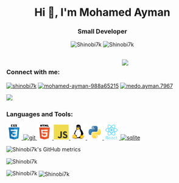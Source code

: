 <h1 align="center">Hi 👋, I'm Mohamed Ayman
<h3 align="center">Small Developer</h3>

<p align="center"> <img src="https://komarev.com/ghpvc/?username=Shinobi7k&label=Profile%20views&color=0e75b6&style=flat" alt="Shinobi7k" alt="Shinobi7k" /> <img src="https://img.shields.io/github/followers/Shinobi7k?label=Followers" alt="Shinobi7k" /> </p> <br> <img align="right" src="https://user-images.githubusercontent.com/63050133/156676671-d5b2e362-97d4-4404-9447-dd71ddfea82f.gif" width = 200px/>

<h3 align="left">Connect with me:</h3>
<p align="left">
<a href="https://twitter.com/shinobi7k" target="blank"><img align="center" src="https://raw.githubusercontent.com/rahuldkjain/github-profile-readme-generator/master/src/images/icons/Social/twitter.svg" alt="shinobi7k" height="30" width="40" /></a>
<a href="https://linkedin.com/in/mohamed-ayman-988a65215" target="blank"><img align="center" src="https://raw.githubusercontent.com/rahuldkjain/github-profile-readme-generator/master/src/images/icons/Social/linked-in-alt.svg" alt="mohamed-ayman-988a65215" height="30" width="40" /></a>
<a href="https://fb.com/medo.ayman.7967" target="blank"><img align="center" src="https://raw.githubusercontent.com/rahuldkjain/github-profile-readme-generator/master/src/images/icons/Social/facebook.svg" alt="medo.ayman.7967" height="30" width="40" /></a>
</p>

![](https://dcbadge.vercel.app/api/shield/543172445155098624)

<h3 align="left">Languages and Tools:</h3>
<p align="left"> <a href="https://www.w3schools.com/css/" target="_blank" rel="noreferrer"> <img src="https://raw.githubusercontent.com/devicons/devicon/master/icons/css3/css3-original-wordmark.svg" alt="css3" width="40" height="40"/> </a> <a href="https://git-scm.com/" target="_blank" rel="noreferrer"> <img src="https://www.vectorlogo.zone/logos/git-scm/git-scm-icon.svg" alt="git" width="40" height="40"/> </a> <a href="https://www.w3.org/html/" target="_blank" rel="noreferrer"> <img src="https://raw.githubusercontent.com/devicons/devicon/master/icons/html5/html5-original-wordmark.svg" alt="html5" width="40" height="40"/> </a> <a href="https://developer.mozilla.org/en-US/docs/Web/JavaScript" target="_blank" rel="noreferrer"> <img src="https://raw.githubusercontent.com/devicons/devicon/master/icons/javascript/javascript-original.svg" alt="javascript" width="40" height="40"/> </a> <a href="https://www.linux.org/" target="_blank" rel="noreferrer"> <img src="https://raw.githubusercontent.com/devicons/devicon/master/icons/linux/linux-original.svg" alt="linux" width="40" height="40"/> </a> <a href="https://www.python.org" target="_blank" rel="noreferrer"> <img src="https://raw.githubusercontent.com/devicons/devicon/master/icons/python/python-original.svg" alt="python" width="40" height="40"/> </a> <a href="https://reactjs.org/" target="_blank" rel="noreferrer"> <img src="https://raw.githubusercontent.com/devicons/devicon/master/icons/react/react-original-wordmark.svg" alt="react" width="40" height="40"/> </a> <a href="https://www.sqlite.org/" target="_blank" rel="noreferrer"> <img src="https://www.vectorlogo.zone/logos/sqlite/sqlite-icon.svg" alt="sqlite" width="40" height="40"/> </a> </p>

<img src="https://metrics.lecoq.io/Shinobi7k" alt="Shinobi7k's GitHub metrics" />

<p><img align="center" src="https://github-readme-streak-stats.herokuapp.com/?user=Shinobi7k&" alt="Shinobi7k" /></p> <p><img align="left" src="https://github-readme-stats.vercel.app/api/top-langs?username=Shinobi7k&show_icons=true&locale=en&layout=compact" alt="Shinobi7k" /> </p> <p>&nbsp;<img align="center" src="https://github-readme-stats.vercel.app/api?username=Shinobi7k&show_icons=true&locale=en" alt="Shinobi7k" /></p>
